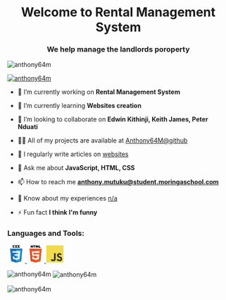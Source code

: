<h1 align="center">Welcome to Rental Management System</h1>
<h3 align="center">We help manage the landlords poroperty</h3>

<p align="left"> <img src="https://komarev.com/ghpvc/?username=anthony64m&label=Profile%20views&color=0e75b6&style=flat" alt="anthony64m" /> </p>

<p align="left"> <a href="https://github.com/ryo-ma/github-profile-trophy"><img src="https://github-profile-trophy.vercel.app/?username=anthony64m" alt="anthony64m" /></a> </p>

- 🔭 I’m currently working on **Rental Management System**

- 🌱 I’m currently learning **Websites creation**

- 👯 I’m looking to collaborate on **Edwin Kithinji, Keith James, Peter Nduati**

- 👨‍💻 All of my projects are available at [Anthony64M@github](Anthony64M@github)

- 📝 I regularly write articles on [websites](websites)

- 💬 Ask me about **JavaScript, HTML, CSS**

- 📫 How to reach me **anthony.mutuku@student.moringaschool.com**

- 📄 Know about my experiences [n/a](n/a)

- ⚡ Fun fact **I think I'm funny**


<h3 align="left">Languages and Tools:</h3>
<p align="left"> <a href="https://www.w3schools.com/css/" target="_blank"> <img src="https://raw.githubusercontent.com/devicons/devicon/master/icons/css3/css3-original-wordmark.svg" alt="css3" width="40" height="40"/> </a> <a href="https://www.w3.org/html/" target="_blank"> <img src="https://raw.githubusercontent.com/devicons/devicon/master/icons/html5/html5-original-wordmark.svg" alt="html5" width="40" height="40"/> </a> <a href="https://developer.mozilla.org/en-US/docs/Web/JavaScript" target="_blank"> <img src="https://raw.githubusercontent.com/devicons/devicon/master/icons/javascript/javascript-original.svg" alt="javascript" width="40" height="40"/> </a> </p>

<p><img align="left" src="https://github-readme-stats.vercel.app/api/top-langs?username=anthony64m&show_icons=true&locale=en&layout=compact" alt="anthony64m" /></p>

<p>&nbsp;<img align="center" src="https://github-readme-stats.vercel.app/api?username=anthony64m&show_icons=true&locale=en" alt="anthony64m" /></p>

<p><img align="center" src="https://github-readme-streak-stats.herokuapp.com/?user=anthony64m&" alt="anthony64m" /></p>

